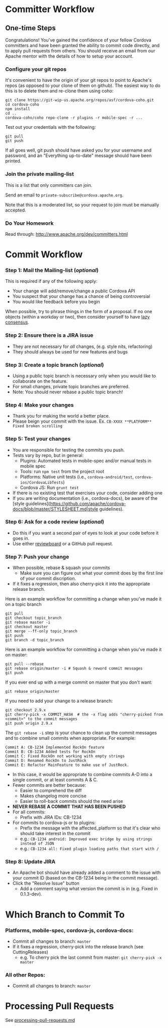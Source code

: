<!--
#
# Licensed to the Apache Software Foundation (ASF) under one
# or more contributor license agreements.  See the NOTICE file
# distributed with this work for additional information
# regarding copyright ownership.  The ASF licenses this file
# to you under the Apache License, Version 2.0 (the
# "License"); you may not use this file except in compliance
# with the License.  You may obtain a copy of the License at
#
# http://www.apache.org/licenses/LICENSE-2.0
#
# Unless required by applicable law or agreed to in writing,
# software distributed under the License is distributed on an
# "AS IS" BASIS, WITHOUT WARRANTIES OR CONDITIONS OF ANY
#  KIND, either express or implied.  See the License for the
# specific language governing permissions and limitations
# under the License.
#
-->

# Committer Workflow

## One-time Steps

Congratulations! You've gained the confidence of your fellow Cordova committers
and have been granted the ability to commit code directly, and to apply pull
requests from others. You should receive an email from our Apache mentor with
the details of how to setup your account.

### Configure your git repos

It's convenient to have the origin of your git repos to point to Apache's repos
(as opposed to your clone of them on github). The easiest way to do this is to
delete them and re-clone them using coho:

    git clone https://git-wip-us.apache.org/repos/asf/cordova-coho.git
    cd cordova-coho
    npm install
    cd ..
    cordova-coho/coho repo-clone -r plugins -r mobile-spec -r ...

Test out your credentials with the following:

    git pull
    git push

If all goes well, git push should have asked you for your username and password, and an "Everything up-to-date" message should have been printed.

### Join the private mailing-list

This is a list that only committers can join.

Send an email to `private-subscribe@cordova.apache.org`.

Note that this is a moderated list, so your request to join must be manually accepted.

### Do Your Homework

Read through: http://www.apache.org/dev/committers.html

# Commit Workflow

### Step 1: Mail the Mailing-list (_optional_)
This is required if any of the following apply:
 * Your change will add/remove/change a public Cordova API
 * You suspect that your change has a chance of being controversial
 * You would like feedback before you begin

When possible, try to phrase things in the form of a proposal. If no one objects (within a workday or two), then consider yourself to have [lazy consensus](http://www.apache.org/foundation/glossary.html#LazyConsensus).

### Step 2: Ensure there is a JIRA issue
 * They are not necessary for *all* changes, (e.g. style nits, refactoring)
 * They should always be used for new features and bugs

### Step 3: Create a topic branch (_optional_)
 * Using a public topic branch is necessary only when you would like to collaborate on the feature.
 * For small changes, private topic branches are preferred.
 * Note: You should never rebase a public topic branch!

### Step 4: Make your changes
 * Thank you for making the world a better place.
 * Please beign your commit with the issue. Ex. `CB-XXXX **PLATFORM** Fixed broken scrolling`

### Step 5: Test your changes ###
 * You are responsible for testing the commits you push.
 * Tests vary by repo, but in general:
   * Plugins: Automated tests in mobile-spec and/or manual tests in mobile spec
   * Tools: run `npm test` from the project root
   * Platforms: Native unit tests (i.e., `cordova-android/test`, `cordova-ios/CordovaLibTests`)
   * Cordova JS: Run `grunt test`
 * If there is no existing test that exercises your code, consider adding one
 * If you are writing documentation (i.e., cordova-docs), be aware of the [style guidelines](https://github.com/apache/cordova-docs/blob/master/STYLESHEET.md|style guidelines).

### Step 6: Ask for a code review (_optional_)
 * Do this if you want a second pair of eyes to look at your code before it goes in.
 * Use either [reviewboard](code-reviews.md) or a GitHub pull request.

### Step 7: Push your change
 * When possible, rebase & squash your commits
   * Make sure you can figure out what your commit does by the first line of your commit discription.
 * If it fixes a regression, then also cherry-pick it into the appropriate release branch.

Here is an example workflow for committing a change when you've made it on a topic branch

    git pull
    git checkout topic_branch
    git rebase master -i
    git checkout master
    git merge --ff-only topic_branch
    git push
    git branch -d topic_branch

Here is an example workflow for committing a change when you've made it on master:

    git pull --rebase
    git rebase origin/master -i # Squash & reword commit messages
    git push

If you ever end up with a merge commit on master that you don't want:

    git rebase origin/master

If you need to add your change to a release branch:

    git checkout 2.9.x
    git cherry-pick -x COMMIT_HASH  # the -x flag adds "cherry-picked from <commit>" to the commit messages
    git push origin 2.9.x

The `git rebase -i` step is your chance to clean up the commit messages and to combine small commits when appropriate. For example:

    Commit A: CB-1234 Implemented RockOn feature
    Commit B: CB-1234 Added tests for RockOn
    Commit C: Fixed RockOn not working with empty strings
    Commit D: Renamed RockOn to JustRock
    Commit E: Refactor MainFeature to make use of JustRock.

 * In this case, it would be appropriate to combine commits A-D into a single commit, or at least commits A & C.
 * Fewer commits are better because:
   * Easier to comprehend the diff
   * Makes changelog more concise
   * Easier to roll-back commits should the need arise
 * __NEVER REBASE A COMMIT THAT HAS BEEN PUSHED__
 * For all commits:
   * Prefix with JIRA IDs: CB-1234
 * For commits to cordova-js or to plugins:
   * Prefix the message with the affected_platform so that it's clear who should take interest in the commit
   * e.g.: `CB-1234 android: Improved exec bridge by using strings instead of JSON`
   * e.g.: `CB-1234 all: Fixed plugin loading paths that start with /`

### Step 8: Update JIRA
 * An Apache bot should have already added a comment to the issue with your commit ID (based on the CB-1234 being in the commit message).
 * Click the "Resolve Issue" button
   * Add a comment saying what version the commit is in (e.g. Fixed in 0.1.3-dev).

# Which Branch to Commit To

### Platforms, mobile-spec, cordova-js, cordova-docs:
 * Commit all changes to branch: `master`
 * If it fixes a regression, cherry-pick into the release branch (see CuttingReleases)
   * e.g. To cherry pick the last commit from master: `git cherry-pick -x master`

### All other Repos:
 * Commit all changes to branch: `master`

# Processing Pull Requests #

See [processing-pull-requests.md](processing-pull-requests.md)

